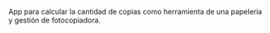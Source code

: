 App para calcular la cantidad de copias como herramienta de una papeleria y gestión de fotocopiadora.
